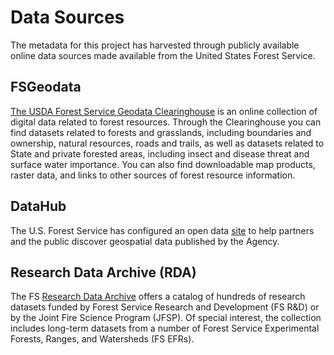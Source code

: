 # Data Sources

The metadata for this project has harvested through publicly available online data sources made available from the United States Forest Service.

## FSGeodata

[The USDA Forest Service Geodata Clearinghouse](https://data.fs.usda.gov/geodata/) is an online collection of digital data related to forest resources. Through the Clearinghouse you can find datasets related to forests and grasslands, including boundaries and ownership, natural resources, roads and trails, as well as datasets related to State and private forested areas, including insect and disease threat and surface water importance. You can also find downloadable map products, raster data, and links to other sources of forest resource information.

## DataHub

The U.S. Forest Service has configured an open data [site](https://data-usfs.hub.arcgis.com/) to help partners and the public discover geospatial data published by the Agency.

## Research Data Archive (RDA)

The FS [Research Data Archive](https://www.fs.usda.gov/rds/archive/) offers a catalog of hundreds of research datasets funded by Forest Service Research and Development (FS R&D) or by the Joint Fire Science Program (JFSP). Of special interest, the collection includes long-term datasets from a number of Forest Service Experimental Forests, Ranges, and Watersheds (FS EFRs).
